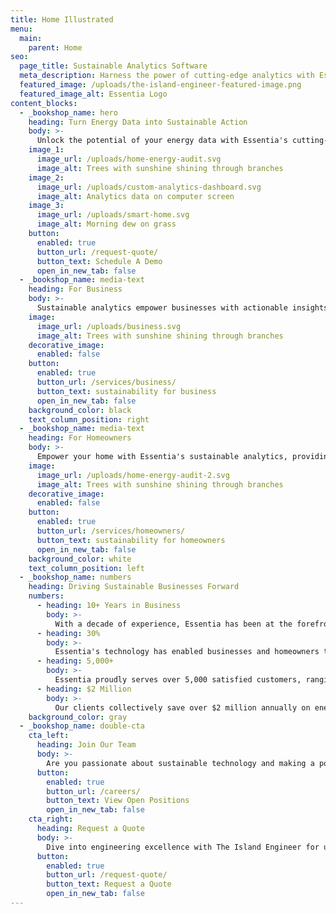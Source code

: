 ```yaml
---
title: Home Illustrated
menu:
  main:
    parent: Home
seo:
  page_title: Sustainable Analytics Software
  meta_description: Harness the power of cutting-edge analytics with Essentia. Our intuitive software deciphers complex energy patterns, enabling businesses and homeowners to reduce costs and minimize environmental impact.
  featured_image: /uploads/the-island-engineer-featured-image.png
  featured_image_alt: Essentia Logo
content_blocks:
  - _bookshop_name: hero
    heading: Turn Energy Data into Sustainable Action
    body: >-
      Unlock the potential of your energy data with Essentia's cutting-edge software solutions. Our platform provides real-time insights and actionable recommendations, empowering businesses and homeowners to optimize energy consumption for a greener, more sustainable future.
    image_1:
      image_url: /uploads/home-energy-audit.svg
      image_alt: Trees with sunshine shining through branches
    image_2:
      image_url: /uploads/custom-analytics-dashboard.svg
      image_alt: Analytics data on computer screen
    image_3:
      image_url: /uploads/smart-home.svg
      image_alt: Morning dew on grass
    button:
      enabled: true
      button_url: /request-quote/
      button_text: Schedule A Demo
      open_in_new_tab: false
  - _bookshop_name: media-text
    heading: For Business
    body: >-
      Sustainable analytics empower businesses with actionable insights into their energy consumption patterns. By harnessing data-driven solutions, businesses can identify inefficiencies, implement targeted optimizations, and ultimately reduce costs while contributing to a more eco-conscious future.
    image:
      image_url: /uploads/business.svg
      image_alt: Trees with sunshine shining through branches
    decorative_image: 
      enabled: false
    button:
      enabled: true
      button_url: /services/business/
      button_text: sustainability for business
      open_in_new_tab: false
    background_color: black
    text_column_position: right
  - _bookshop_name: media-text
    heading: For Homeowners
    body: >-
      Empower your home with Essentia's sustainable analytics, providing you with real-time insights into your energy consumption. Take control of your energy usage, identify areas for improvement, and watch as your home becomes more efficient, saving you money while contributing to a greener planet.
    image:
      image_url: /uploads/home-energy-audit-2.svg
      image_alt: Trees with sunshine shining through branches
    decorative_image: 
      enabled: false
    button:
      enabled: true
      button_url: /services/homeowners/
      button_text: sustainability for homeowners
      open_in_new_tab: false
    background_color: white
    text_column_position: left
  - _bookshop_name: numbers
    heading: Driving Sustainable Businesses Forward
    numbers:
      - heading: 10+ Years in Business
        body: >-
          With a decade of experience, Essentia has been at the forefront of sustainable energy solutions, driving innovation and efficiency.
      - heading: 30%
        body: >-
          Essentia's technology has enabled businesses and homeowners to reduce their energy consumption by an average of 30%, leading to substantial cost savings and a lighter environmental footprint.
      - heading: 5,000+
        body: >-
          Essentia proudly serves over 5,000 satisfied customers, ranging from small businesses to large enterprises, all benefiting from our tailored energy solutions.
      - heading: $2 Million
        body: >-
          Our clients collectively save over $2 million annually on energy costs, thanks to Essentia's data-driven approach and cutting-edge technology.
    background_color: gray
  - _bookshop_name: double-cta
    cta_left:
      heading: Join Our Team
      body: >-
        Are you passionate about sustainable technology and making a positive impact on the environment? Explore career opportunities at Essentia and be part of a dynamic team committed to revolutionizing the energy industry. Check out our current openings and apply today!
      button:
        enabled: true
        button_url: /careers/
        button_text: View Open Positions
        open_in_new_tab: false
    cta_right:
      heading: Request a Quote
      body: >-
        Dive into engineering excellence with The Island Engineer for unparalleled soil testing and engineering solutions on the Southern Moreton Bay Islands. Let Ray Saunders and his team guide your project to success with precision and professionalism.
      button:
        enabled: true
        button_url: /request-quote/
        button_text: Request a Quote
        open_in_new_tab: false
---
```

